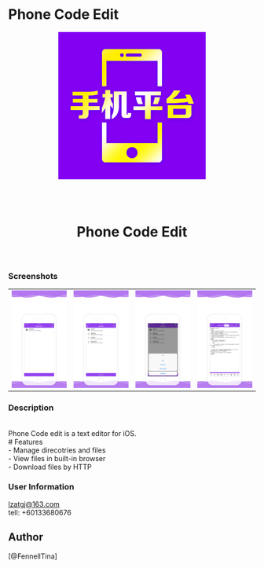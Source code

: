 # Phone Code Edit
<div align="center">
<img width=300 src="https://raw.githubusercontent.com/FennellTina/Phone-Code-Edit/master/img/icon%235.png">

<br> <br>

<h1> Phone Code Edit </h1>
<h3> </h3></div>

<br>


### Screenshots

<table align="center" border="0">

<tr>
<td> <img src="https://raw.githubusercontent.com/FennellTina/Phone-Code-Edit/master/img/1.JPG"> </td>
<td> <img src="https://raw.githubusercontent.com/FennellTina/Phone-Code-Edit/master/img/2.JPG"> </td>
<td> <img src="https://raw.githubusercontent.com/FennellTina/Phone-Code-Edit/master/img/3.JPG"> </td>
<td> <img src="https://raw.githubusercontent.com/FennellTina/Phone-Code-Edit/master/img/4.JPG"> </td>
</tr>

<tr>

</tr>


</table>

### Description
<br>
Phone Code edit is a text editor for iOS.
<br>
# Features
<br>
- Manage direcotries and files
<br>
- View files in built-in browser
<br>
- Download files by HTTP
<br>

### User Information
lzatgj@163.com
<br>
tell: +60133680676



## Author

[@FennellTina]
